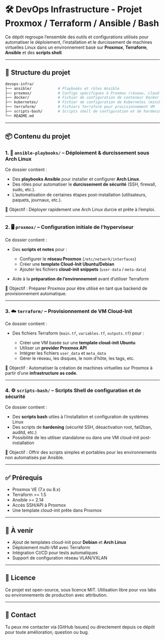 # 🛠️ DevOps Infrastructure - Projet Proxmox / Terraform / Ansible / Bash

Ce dépôt regroupe l’ensemble des outils et configurations utilisés pour automatiser le déploiement, l’installation et le durcissement de machines virtuelles Linux dans un environnement basé sur **Proxmox**, **Terraform**, **Ansible** et des **scripts shell**.

---

## 📁 Structure du projet

```bash
devops-infra/
├── ansible/            # Playbooks et rôles Ansible
├── proxmox/            # Configs spécifiques à Proxmox (réseau, cloud-init, etc.)
├── docker/             # Fichier de configuration de conteneur Docker
├── kubernetes/         # Fichier de configuration de Kubernetes (minikube)
├── terraform/          # Fichiers Terraform pour provisionnement VM
├── scripts-bash/       # Scripts shell de configuration et de hardening
└── README.md
```

---

## 📦 Contenu du projet

### 1. 🧩 `ansible-playbooks/` – Déploiement & durcissement sous Arch Linux

Ce dossier contient :

* Des **playbooks Ansible** pour installer et configurer **Arch Linux**.
* Des rôles pour automatiser le **durcissement de sécurité** (SSH, firewall, sudo, etc.).
* L’automatisation de certaines étapes post-installation (utilisateurs, paquets, journaux, etc.).

📌 Objectif : Déployer rapidement une Arch Linux durcie et prête à l’emploi.

---

### 2. 🖥️ `proxmox/` – Configuration initiale de l’hyperviseur

Ce dossier contient :

* Des **scripts et notes** pour :

  * Configurer le **réseau Proxmox** (`/etc/network/interfaces`)
  * Créer une **template Cloud-Init Ubuntu/Debian**
  * Ajouter les fichiers **cloud-init snippets** (`user-data` / `meta-data`)
* Aide à la **préparation de l’environnement** avant d’utiliser Terraform

📌 Objectif : Préparer Proxmox pour être utilisé en tant que backend de provisionnement automatique.

---

### 3. ☁️ `terraform/` – Provisionnement de VM Cloud-Init

Ce dossier contient :

* Des fichiers Terraform (`main.tf`, `variables.tf`, `outputs.tf`) pour :

  * Créer une VM basée sur une **template cloud-init Ubuntu**
  * Utiliser un **provider Proxmox API**
  * Intégrer les fichiers `user_data` et `meta_data`
  * Gérer le réseau, les disques, le nom d’hôte, les tags, etc.

📌 Objectif : Automatiser la création de machines virtuelles sur Proxmox à partir d’une **infrastructure as code**.

---

### 4. ⚙️ `scripts-bash/` – Scripts Shell de configuration et de sécurité

Ce dossier contient :

* Des **scripts bash** utiles à l’installation et configuration de systèmes Linux
* Des scripts de **hardening** (sécurité SSH, désactivation root, fail2ban, auditd, etc.)
* Possibilité de les utiliser standalone ou dans une VM cloud-init post-installation

📌 Objectif : Offrir des scripts simples et portables pour les environnements non automatisés par Ansible.

---

## ✅ Prérequis

* Proxmox VE (7.x ou 8.x)
* Terraform >= 1.5
* Ansible >= 2.14
* Accès SSH/API à Proxmox
* Une template cloud-init prête dans Proxmox

---

## 🚀 À venir

* Ajout de templates cloud-init pour **Debian** et **Arch Linux**
* Déploiement multi-VM avec Terraform
* Intégration CI/CD pour tests automatiques
* Support de configuration réseau VLAN/VXLAN

---

## 📄 Licence

Ce projet est open-source, sous licence MIT. Utilisation libre pour vos labs ou environnements de production avec attribution.

---

## 🙋 Contact

Tu peux me contacter via \[GitHub Issues] ou directement depuis ce dépôt pour toute amélioration, question ou bug.

```